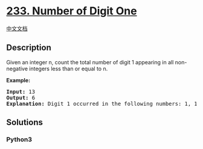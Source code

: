 # [233. Number of Digit One](https://leetcode.com/problems/number-of-digit-one)

[中文文档](/leetcode/0200-0299/0233.Number%20of%20Digit%20One/README.md)

## Description

<p>Given an integer n, count the total number of digit 1 appearing in all non-negative integers less than or equal to n.</p>

<p><strong>Example:</strong></p>

<pre>
<strong>Input:</strong> 13
<strong>Output:</strong> 6 
<strong>Explanation: </strong>Digit 1 occurred in the following numbers: 1, 10, 11, 12, 13.
</pre>


## Solutions

<!-- tabs:start -->

### **Python3**

```python

```

<!-- tabs:end -->
